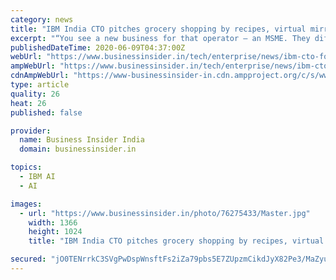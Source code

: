 ```yaml
---
category: news
title: "IBM India CTO pitches grocery shopping by recipes, virtual mirrors and green stores — here's what AI can provide in the post-COVID world"
excerpt: "“You see a new business for that operator — an MSME. They differentiated among other mask producers in the market,” he added. IBM’s AI technology — its Watson Assistant — has been helping the Indian Center of Medical Research (ICMR) to diagnose and report coronavirus tests all over the country. Its supercomputer, s being used to try ..."
publishedDateTime: 2020-06-09T04:37:00Z
webUrl: "https://www.businessinsider.in/tech/enterprise/news/ibm-cto-forecasts-that-more-ai-use-cases-are-going-to-come-out-in-grocery-shops-fashion-industry-banking-and-telecom/articleshow/76275159.cms"
ampWebUrl: "https://www.businessinsider.in/tech/enterprise/news/ibm-cto-forecasts-that-more-ai-use-cases-are-going-to-come-out-in-grocery-shops-fashion-industry-banking-and-telecom/amp_articleshow/76275159.cms"
cdnAmpWebUrl: "https://www-businessinsider-in.cdn.ampproject.org/c/s/www.businessinsider.in/tech/enterprise/news/ibm-cto-forecasts-that-more-ai-use-cases-are-going-to-come-out-in-grocery-shops-fashion-industry-banking-and-telecom/amp_articleshow/76275159.cms"
type: article
quality: 26
heat: 26
published: false

provider:
  name: Business Insider India
  domain: businessinsider.in

topics:
  - IBM AI
  - AI

images:
  - url: "https://www.businessinsider.in/photo/76275433/Master.jpg"
    width: 1366
    height: 1024
    title: "IBM India CTO pitches grocery shopping by recipes, virtual mirrors and green stores — here's what AI can provide in the post-COVID world"

secured: "jO0TENrrkC3SVgPwDspWnsftFs2iZa79pbs5E7ZUpzmCikdJyX82Pe3/MaZyupIalGCloKXvToe1giheHurrmWntynXmHWJM3/B6z72vVIEjXn2+W+rmCXvAN3KjokXOBjd6uy8v1m6gfD6WtwtfYQhiypqJoJ7j8OHtzV6ibb8+dUzrTOvy1Kqj0ouZDEyAnb28BE7Ozoa/fdmOx37FJKgL4ElzT0zANswSW4O7VOwoJUvZPKmw9hBHEPAFOuGLIb5DA54nRJwg2erMGieNKZd8B1qn49yXOx2jeLeEOIY+F1x4Bf7SrrPOZpSHICmk;cdU6VwzpHeXI8VNgU7uWSg=="
---
```


